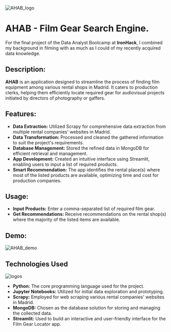 ![AHAB_logo](https://github.com/LeoBulcsu/finalproject/assets/136447924/2aa10a6d-156c-437f-8853-e1739ebf2ff4)

# AHAB - Film Gear Search Engine. 

For the final project of the Data Analyst Bootcamp at **IronHack**, I combined my background in filming with as much as I could of my recently acquired data knowledge. 

## Description:

**AHAB** is an application designed to streamline the process of finding film equipment among various rental shops in Madrid. It caters to production clerks, helping them efficiently locate required gear for audiovisual projects initiated by directors of photography or gaffers.

## Features:

 - **Data Extraction:** Utilized Scrapy for comprehensive data extraction from multiple rental companies' websites in Madrid.
 - **Data Transformation:** Processed and cleaned the gathered information to suit the project's requirements.
 - **Database Management:** Stored the refined data in MongoDB for efficient retrieval and management.
 - **App Development:** Created an intuitive interface using Streamlit, enabling users to input a list of required products.
 - **Smart Recommendation:** The app identifies the rental place(s) where most of the listed products are available, optimizing time and cost for production companies.

   
## Usage:

 - **Input Products:** Enter a comma-separated list of required film gear.
 - **Get Recommendations:** Receive recommendations on the rental shop(s) where the majority of the listed items are available.

## Demo:

![AHAB_demo](https://github.com/LeoBulcsu/finalproject/assets/136447924/c257b52f-32e1-4400-8f0b-d1f4d17f92ae)


## Technologies Used

![logos](https://github.com/LeoBulcsu/finalproject/assets/136447924/b54219cc-45e7-49c1-bc15-8df110756ef1)

 - **Python:** The core programming language used for the project.
 - **Jupyter Notebooks:** Utilized for initial data exploration and prototyping.
 - **Scrapy:** Employed for web scraping various rental companies' websites in Madrid.
 - **MongoDB:** Chosen as the database solution for storing and managing the collected data.
 - **Streamlit:** Used to build an interactive and user-friendly interface for the Film Gear Locator app.

